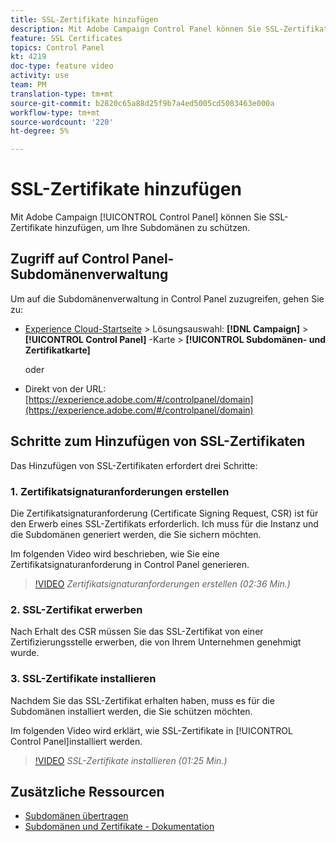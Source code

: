 ```yaml
---
title: SSL-Zertifikate hinzufügen
description: Mit Adobe Campaign Control Panel können Sie SSL-Zertifikate hinzufügen, um Ihre Subdomänen zu schützen.
feature: SSL Certificates
topics: Control Panel
kt: 4219
doc-type: feature video
activity: use
team: PM
translation-type: tm+mt
source-git-commit: b2820c65a88d25f9b7a4ed5005cd5083463e000a
workflow-type: tm+mt
source-wordcount: '220'
ht-degree: 5%

---
```



# SSL-Zertifikate hinzufügen

Mit Adobe Campaign [!UICONTROL Control Panel] können Sie SSL-Zertifikate hinzufügen, um Ihre Subdomänen zu schützen.

## Zugriff auf Control Panel-Subdomänenverwaltung

Um auf die Subdomänenverwaltung in Control Panel zuzugreifen, gehen Sie zu:

* [Experience Cloud-Startseite](https://experience.adobe.com/#/home) > Lösungsauswahl: **[!DNL Campaign]** > **[!UICONTROL Control Panel]** -Karte > **[!UICONTROL Subdomänen- und Zertifikatkarte]**

   oder
* Direkt von der URL: [https://experience.adobe.com/#/controlpanel/domain](https://experience.adobe.com/#/controlpanel/domain)

## Schritte zum Hinzufügen von SSL-Zertifikaten

Das Hinzufügen von SSL-Zertifikaten erfordert drei Schritte:

### 1. Zertifikatsignaturanforderungen erstellen

Die Zertifikatsignaturanforderung (Certificate Signing Request, CSR) ist für den Erwerb eines SSL-Zertifikats erforderlich. Ich muss für die Instanz und die Subdomänen generiert werden, die Sie sichern möchten.

Im folgenden Video wird beschrieben, wie Sie eine Zertifikatsignaturanforderung in Control Panel generieren.

>[!VIDEO](https://video.tv.adobe.com/v/31317?quality=12)
*Zertifikatsignaturanforderungen erstellen (02:36 Min.)*

### 2. SSL-Zertifikat erwerben

Nach Erhalt des CSR müssen Sie das SSL-Zertifikat von einer Zertifizierungsstelle erwerben, die von Ihrem Unternehmen genehmigt wurde.

### 3. SSL-Zertifikate installieren

Nachdem Sie das SSL-Zertifikat erhalten haben, muss es für die Subdomänen installiert werden, die Sie schützen möchten.

Im folgenden Video wird erklärt, wie SSL-Zertifikate in [!UICONTROL Control Panel]installiert werden.

>[!VIDEO](https://video.tv.adobe.com/v/31166?quality=12)
*SSL-Zertifikate installieren (01:25 Min.)*

## Zusätzliche Ressourcen

* [Subdomänen übertragen](/help/acc/monitoring-campaign-classic/control-panel/subdomain-delegation.md)
* [Subdomänen und Zertifikate - Dokumentation](https://docs.adobe.com/content/help/de-DE/control-panel/using/subdomains-and-certificates/renewing-subdomain-certificate.html)
